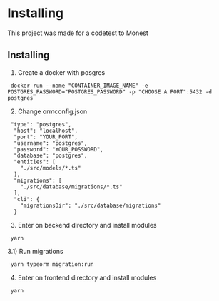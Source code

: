 # Installing

This project was made for a codetest to Monest

## Installing
1) Create a docker with posgres

```shell
 docker run --name "CONTAINER_IMAGE_NAME" -e POSTGRES_PASSWORD="POSTGRES_PASSWORD" -p "CHOOSE A PORT":5432 -d postgres
```

2) Change ormconfig.json

```shell
 "type": "postgres",
  "host": "localhost",
  "port": "YOUR_PORT",
  "username": "postgres",
  "password": "YOUR_POSSWORD",
  "database": "postgres",
  "entities": [
    "./src/models/*.ts"
  ],
  "migrations": [
    "./src/database/migrations/*.ts"
  ],
  "cli": {
    "migrationsDir": "./src/database/migrations"
  }
```

3) Enter on backend directory and install modules

```shell
 yarn
```

3.1) Run migrations
```shell
 yarn typeorm migration:run
```

4) Enter on frontend directory and install modules
```shell
 yarn
```
